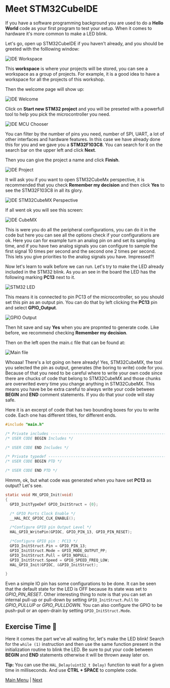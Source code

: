 # Meet STM32CubeIDE

If you have a software programming background you are used to do a **Hello World** code as your first program to test your setup. When it comes to hardware it's more common to make a LED blink.

Let's go, open up STM32CubeIDE if you haven't already, and you should be greeted with the folllowing window:

![IDE Workspace](figs/ide_workspace.png)

This **workspace** is where your projects will be stored, you can see a workspace as a group of projects. For example, it is a good idea to have a workspace for all the projects of this workshop.

Then the welcome page will show up:

![IDE Welcome](figs/ide_welcome.png)

Click on **Start new STM32 project** and you will be preseted with a powerfull tool to help you pick the microcontroller you need.

![IDE MCU Chooser](figs/ide_mcu_chooser.png)

You can filter by the number of pins you need, number of SPI, UART, a lot of other interfaces and hardware features. In this case we have already done this for you and we gave you a **STM32F103C8**. You can search for it on the search bar on the upper left and click **Next**.

Then you can give the project a name and click **Finish**.

![IDE Project](figs/ide_project.png)

It will ask you if you want to open STM32CubeMx perspective, it is recommended that you check **Remember my decision** and then click **Yes** to see the STM32F103C8 in all its glory.

![IDE STM32CubeMX Perspective](figs/ide_mx_perspective.png)

If all went ok you will see this screen:

![IDE CubeMX](figs/ide_MX.png)

This is were you do all the peripheral configurations, you can do it in the code but here you can see all the options check if your configurations are ok.
Here you can for example turn an analog pin on and set its sampling time, and if you have two analog signals you can configure to sample the first signal 10 times per second and the second one 2 times per second. This lets you give priorities to the analog signals you have. Impressed?!

Now let's learn to walk before we can run. Let's try to make the LED already included in the STM32 blink.
As you an see in the board the LED has the following marking **PC13** next to it.

![STM32 LED](figs/stm32_arrow.png)

This means it is connected to pin PC13 of the microcontroller, so you should set this pin as an output pin. You can do that by left clicking the **PC13** pin and select **GPIO_Output**.

![GPIO Output](figs/stm32_output.png)

Then hit save and say **Yes** when you are propmted to generate code. Like before, we recommend checking **Remember my decision**.

Then on the left open the main.c file that can be found at:

![Main file](figs/code_main.png)

Whoaaa! There's a lot going on here already! Yes, STM32CubeMX, the tool you selected the pin as output, generates (the boring to write) code for you. Because of that you need to be careful where to write your own code since there are chucks of code that belong to STM32CubeMX and those chunks are overwrited every time you change anything in STM32CubeMX. This means you have be be extra careful to always write your code between **BEGIN** and **END** comment statements. If you do that your code will stay safe.

 Here it is an excerpt of code that has two bounding boxes for you to write code. Each one has different titles, for different ends.

~~~~c
#include "main.h"

/* Private includes ----------------------------------------------------------*/
/* USER CODE BEGIN Includes */

/* USER CODE END Includes */

/* Private typedef -----------------------------------------------------------*/
/* USER CODE BEGIN PTD */

/* USER CODE END PTD */
~~~~

Hmmm, ok, but what code was generated when you have set **PC13** as output? Let's see.

~~~~c
static void MX_GPIO_Init(void)
{
  GPIO_InitTypeDef GPIO_InitStruct = {0};

  /* GPIO Ports Clock Enable */
  __HAL_RCC_GPIOC_CLK_ENABLE();

  /*Configure GPIO pin Output Level */
  HAL_GPIO_WritePin(GPIOC, GPIO_PIN_13, GPIO_PIN_RESET);

  /*Configure GPIO pin : PC13 */
  GPIO_InitStruct.Pin = GPIO_PIN_13;
  GPIO_InitStruct.Mode = GPIO_MODE_OUTPUT_PP;
  GPIO_InitStruct.Pull = GPIO_NOPULL;
  GPIO_InitStruct.Speed = GPIO_SPEED_FREQ_LOW;
  HAL_GPIO_Init(GPIOC, &GPIO_InitStruct);

}
~~~~
Even a simple IO pin has some configurations to be done. It can be seen that the default state for the LED is OFF because its state was set to _GPIO_PIN_RESET_. Other interesting thing to note is that you can set an internal pull-up or pull-down by setting `GPIO_InitStruct.Pull` to _GPIO_PULLUP_ or _GPIO_PULLDOWN_. You can also configure the GPIO to be push-pull or an open-drain by setting `GPIO_InitStruct.Mode`.

## Exercise Time :muscle:

Here it comes the part we've all waiting for, let's make the LED blink! Search for the `while (1)` instruction and then use the same function present in the initialization routine to blink the LED. Be sure to put your code between **BEGIN** and **END** statements otherwise it will be thrown away later on.

**Tip:** You can use the `HAL_Delay(uint32_t Delay)` function to wait for a given time in milliseconds. And use **CTRL + SPACE** to complete code.

[Main Menu](../README.md) | [Next](ex1-timers.md)